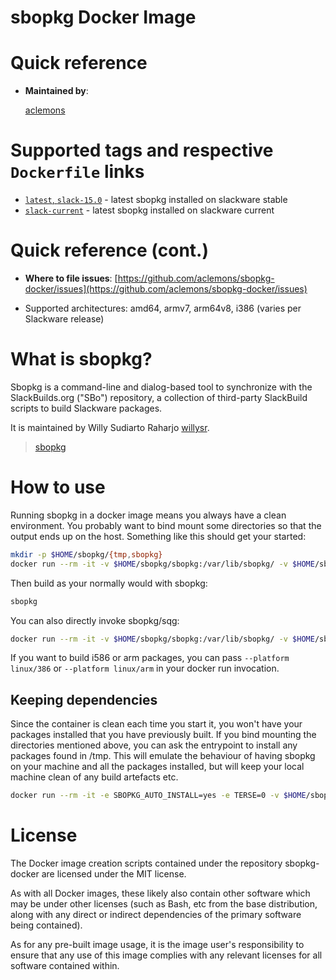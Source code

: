 # sbopkg Docker Image

# Quick reference

- **Maintained by**:

  [aclemons](https://github.com/aclemons)

# Supported tags and respective `Dockerfile` links

- [`latest`, `slack-15.0`](https://github.com/aclemons/sbopkg-docker/blob/master/15.0/Dockerfile) - latest sbopkg installed on slackware stable
- [`slack-current`](https://github.com/aclemons/sbopkg-docker/blob/master/current/Dockerfile) - latest sbopkg installed on slackware current

# Quick reference (cont.)

- **Where to file issues**:
  [https://github.com/aclemons/sbopkg-docker/issues](https://github.com/aclemons/sbopkg-docker/issues)

- Supported architectures:
  amd64, armv7, arm64v8, i386 (varies per Slackware release)

# What is sbopkg?

Sbopkg is a command-line and dialog-based tool to synchronize with the SlackBuilds.org ("SBo") repository, a collection of third-party SlackBuild scripts to build Slackware packages.

It is maintained by Willy Sudiarto Raharjo [willysr](https://github.com/willysr).

> [sbopkg](https://github.com/sbopkg/sbopkg)

# How to use

Running sbopkg in a docker image means you always have a clean environment. You probably want to bind mount some directories so that the output ends up on the host. Something like this should get your started:

```sh
mkdir -p $HOME/sbopkg/{tmp,sbopkg}
docker run --rm -it -v $HOME/sbopkg/sbopkg:/var/lib/sbopkg/ -v $HOME/sbopkg/tmp:/tmp aclemons/sbopkg
```

Then build as your normally would with sbopkg:

```sh
sbopkg
```

You can also directly invoke sbopkg/sqg:

```sh
docker run --rm -it -v $HOME/sbopkg/sbopkg:/var/lib/sbopkg/ -v $HOME/sbopkg/tmp:/tmp aclemons/sbopkg sbopkg -r
```

If you want to build i586 or arm packages, you can pass `--platform linux/386` or `--platform linux/arm` in your docker run invocation.

## Keeping dependencies

Since the container is clean each time you start it, you won't have your packages installed that you have previously built. If you bind mounting the directories mentioned above, you can ask the entrypoint to install any packages found in /tmp. This will emulate the behaviour of having sbopkg on your machine and all the packages installed, but will keep your local machine clean of any build artefacts etc.


```sh
docker run --rm -it -e SBOPKG_AUTO_INSTALL=yes -e TERSE=0 -v $HOME/sbopkg/sbopkg:/var/lib/sbopkg/ -v $HOME/sbopkg/tmp:/tmp aclemons/sbopkg sbopkg -k -B -i some-package
```

# License

The Docker image creation scripts contained under the repository sbopkg-docker are licensed under the MIT license.

As with all Docker images, these likely also contain other software which may be under other licenses (such as Bash, etc from the base distribution, along with any direct or indirect dependencies of the primary software being contained).

As for any pre-built image usage, it is the image user's responsibility to ensure that any use of this image complies with any relevant licenses for all software contained within.
